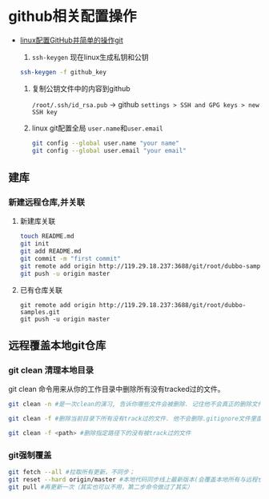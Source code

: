 # github相关配置操作

* [linux配置GitHub并简单的操作git](https://blog.csdn.net/Magic_Ninja/article/details/80640902)

  1. `ssh-keygen` 现在linux生成私钥和公钥

    ```sh
    ssh-keygen -f github_key
    ```

  1. 复制公钥文件中的内容到github

      `/root/.ssh/id_rsa.pub` -> github `settings > SSH and GPG keys > new SSH key`
  1. linux git配置全局 `user.name`和`user.email`
  
      ```sh
      git config --global user.name "your name"
      git config --global user.email "your email"
      ```

## 建库

### 新建远程仓库,并关联

1. 新建库关联
  
    ```sh
    touch README.md
    git init
    git add README.md
    git commit -m "first commit"
    git remote add origin http://119.29.18.237:3688/git/root/dubbo-samples.git
    git push -u origin master
    ```

1. 已有仓库关联

    ```shell
    git remote add origin http://119.29.18.237:3688/git/root/dubbo-samples.git
    git push -u origin master
    ```

## 远程覆盖本地git仓库

### git clean 清理本地目录

git clean 命令用来从你的工作目录中删除所有没有tracked过的文件。

```sh
git clean -n #是一次clean的演习, 告诉你哪些文件会被删除. 记住他不会真正的删除文件, 只是一个提醒

git clean -f #删除当前目录下所有没有track过的文件. 他不会删除.gitignore文件里面指定的文件夹和文件, 不管这些文件有没有被track过

git clean -f <path> #删除指定路径下的没有被track过的文件
```

### git强制覆盖

```sh
git fetch --all #拉取所有更新，不同步；
git reset --hard origin/master #本地代码同步线上最新版本(会覆盖本地所有与远程仓库上同名的文件)；
git pull #再更新一次（其实也可以不用，第二步命令做过了其实）
```
